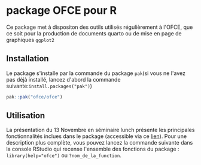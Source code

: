 # package OFCE pour R

Ce package met à dispositon des outils utilisés régulièrement à l'OFCE, que ce soit pour la production de documents quarto ou de mise en page de graphiques `ggplot2`

## Installation

Le package s'installe par la commande du package `pak`(si vous ne l'avez pas déjà installé, lancez d'abord la commande suivante:`install.packages("pak")`)

``` r
pak::pak("ofce/ofce")
```

## Utilisation

La présentation du 13 Novembre en séminaire lunch présente les principales fonctionnalités inclues dans le package (accessible via ce [lien]([https://github.com/OFCE/ofce/blob/master/work/lunchseminar.html](https://ofce.github.io/ofce/))). 
Pour une description plus complète, vous pouvez lancez la commande suivante dans la console RStudio qui recense l'ensemble des fonctions du package : `library(help="ofce")` ou `?nom_de_la_function`.


